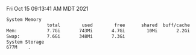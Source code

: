 Fri Oct 15 09:13:41 AM MDT 2021
```bash
System Memory
               total        used        free      shared  buff/cache   available
Mem:           7.7Gi       743Mi       4.7Gi        10Mi       2.2Gi       6.6Gi
Swap:          7.6Gi       348Mi       7.3Gi
System Storage
677M	.
```
```bash
